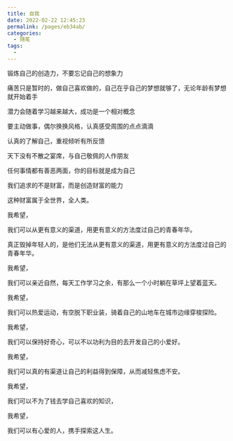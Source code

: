 ```yaml
---
title: 自我
date: 2022-02-22 12:45:23
permalink: /pages/eb34ab/
categories:
  - 随笔
tags:
  - 
---
```



锻炼自己的创造力，不要忘记自己的想象力

痛苦只是暂时的，做自己喜欢做的，自己在乎自己的梦想就够了，无论年龄有梦想就开始着手

潜力会随着学习越来越大，成功是一个相对概念

要主动做事，偶尔换换风格，认真感受周围的点点滴滴

认真的了解自己，重视倾听有所反馈

天下没有不散之宴席，与自己敬佩的人作朋友

任何事情都有善恶两面，你的目标就是成为自己

我们追求的不是财富，而是创造财富的能力

这种财富属于全世界，全人类。



我希望，

我们可以从更有意义的渠道，用更有意义的方法度过自己的青春年华。

真正毁掉年轻人的，是他们无法从更有意义的渠道，用更有意义的方法度过自己的青春年华。

我希望，

我们可以亲近自然，每天工作学习之余，有那么一个小时躺在草坪上望着蓝天。

我希望，

我们可以热爱运动，有空脱下职业装，骑着自己的山地车在城市边缘穿梭探险。

我希望，

我们可以保持好奇心，可以不以功利为目的去开发自己的小爱好。

我希望，

我们可以真的有渠道让自己的利益得到保障，从而减轻焦虑不安。

我希望，

我们可以不为了钱去学自己喜欢的知识，

我希望，

我们可以有心爱的人，携手探索这人生。